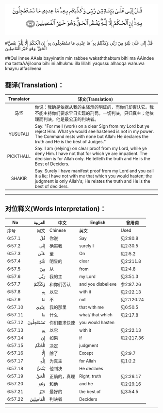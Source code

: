 ![006:057](images/006_057.gif)

#قُلْ إِنِّي عَلَىٰ بَيِّنَةٍ مِنْ رَبِّي وَكَذَّبْتُمْ بِهِ ۚ مَا عِنْدِي مَا تَسْتَعْجِلُونَ بِهِ ۚ إِنِ الْحُكْمُ إِلَّا لِلَّهِ ۖ يَقُصُّ الْحَقَّ ۖ وَهُوَ خَيْرُ الْفَاصِلِينَ 

##Qul innee AAala bayyinatin min rabbee wakaththabtum bihi ma AAindee ma tastaAAjiloona bihi ini alhukmu illa lillahi yaqussu alhaqqa wahuwa khayru alfasileena 

## 翻译(Translation)：

| Translator | 译文(Translation)                                            |
| :--------: | ------------------------------------------------------------ |
|    马坚    | 你说：我确是依据从我的主降示的明证的，而你们却否认它。我不能主持你们要求早日实现的刑罚。一切判决，只归真主；他依理而判决，他是最公正的判决者。 |
|  YUSUFALI  | Say: "For me I (work) on a clear Sign from my Lord but ye reject Him. What ye would see hastened is not in my power. The Command rests with none but Allah: He declares the truth and He is the best of Judges." |
| PICKTHALL  | Say: I am (relying) on clear proof from my Lord, while ye deny Him. I have not that for which ye are impatient. The decision is for Allah only. He telleth the truth and He is the Best of Deciders. |
|   SHAKIR   | Say: Surely I have manifest proof from my Lord and you call it a lie; I have not with me that which you would hasten; the judgment is only Allah's; He relates the truth and He is the best of deciders. |

---

## 对位释义(Words Interpretation)：

| No   | العربية | 中文    | English | 曾用词 |
| ---- | ------: | ------- | ------- | ------ |
| 序号 |    阿文 | Chinese | 英文    | Used   |
| 6:57.1  | قُلْ       | 你说         | Say                | 见2:80.8   |
| 6:57.2  | إِنِّي      | 确实我       | surely I           | 见2:30.5   |
| 6:57.3  | عَلَىٰ      | 至           | On                 | 见2:5.2    |
| 6:57.4  | بَيِّنَةٍ     | 明显的       | clear              | 见2:211.8  |
| 6:57.5  | مِنْ       | 从           | from               | 见2:4.8    |
| 6:57.6  | رَبِّي      | 我的主       | my Lord            | 见3:51.3   |
| 6:57.7  | وَكَذَّبْتُمْ   | 和你们否认   | and you disbelieve | 参2:87.26  |
| 6:57.8  | بِهِ       | 以它         | with it            | 见2:22.13  |
| 6:57.9  | مَا       | 不           | not                | 见2:120.24 |
| 6:57.10 | عِنْدِي     | 我的那里     | that with me       | 见6:50.5   |
| 6:57.11 | مَا       | 什么         | what/ that which   | 见2:17.8   |
| 6:57.12 | تَسْتَعْجِلُونَ | 你们要求快速 | you would hasten   |            |
| 6:57.13 | بِهِ       | 以它         | with it            | 见2:22.13  |
| 6:57.14 | إِنِ       | 如果         | if                 | 见2:217.36 |
| 6:57.15 | الْحُكْمُ    | 决定         | judgment           |            |
| 6:57.16 | إِلَّا      | 除了         | Except             | 见2:9.7    |
| 6:57.17 | لِلَّهِ      | 为真主       | for Allah          | 见1:2.2    |
| 6:57.18 | يَقُصُّ      | 他判决       | He declares        |            |
| 6:57.19 | الْحَقَّ     | 正确的，真理 | Right, truth       | 见2:26.17  |
| 6:57.20 | وَهُوَ      | 和他         | and he             | 见2:29.16  |
| 6:57.21 | خَيْرُ      | 最好的       | the best of        | 见3:54.5   |
| 6:57.22 | الْفَاصِلِينَ | 判决者       | Deciders           |            |

---

